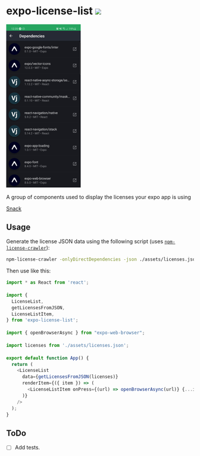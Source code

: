 # expo-license-list [![](https://img.shields.io/npm/v/expo-license-list.svg)](https://www.npmjs.com/package/expo-license-list)

<img width="200" src=".github/example.jpg">

A group of components used to display the licenses your expo app is using

[Snack](https://snack.expo.io/@razermoon/expo-licenses-list)

## Usage

Generate the license JSON data using the following script (uses [`npm-license-crawler`](https://www.npmjs.com/package/npm-license-crawler)):

```bash
npm-license-crawler -onlyDirectDependencies -json ./assets/licenses.json
```

Then use like this:

```js
import * as React from 'react';

import {
  LicenseList,
  getLicensesFromJSON,
  LicenseListItem,
} from 'expo-license-list';

import { openBrowserAsync } from "expo-web-browser";

import licenses from './assets/licenses.json';

export default function App() {
  return (
    <LicenseList
      data={getLicensesFromJSON(licenses)}
      renderItem={({ item }) => (
        <LicenseListItem onPress={(url) => openBrowserAsync(url)} {...item} />
      )}
    />
  );
}

```

## ToDo

- [ ] Add tests.
